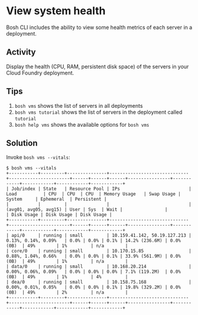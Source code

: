 # View system health

Bosh CLI includes the ability to view some health metrics of each server in a deployment.

## Activity

Display the health (CPU, RAM, persistent disk space) of the servers in your Cloud Foundry deployment.

## Tips

1. `bosh vms` shows the list of servers in all deployments
1. `bosh vms tutorial` shows the list of servers in the deployment called `tutorial`
1. `bosh help vms` shows the available options for `bosh vms`

## Solution

Invoke `bosh vms --vitals`:

```
$ bosh vms --vitals
+-----------+---------+---------------+------------------------------+-----------------------+------+------+------+----------------+------------+------------+------------+------------+
| Job/index | State   | Resource Pool | IPs                          |         Load          | CPU  | CPU  | CPU  | Memory Usage   | Swap Usage | System     | Ephemeral  | Persistent |
|           |         |               |                              | (avg01, avg05, avg15) | User | Sys  | Wait |                |            | Disk Usage | Disk Usage | Disk Usage |
+-----------+---------+---------------+------------------------------+-----------------------+------+------+------+----------------+------------+------------+------------+------------+
| api/0     | running | small         | 10.159.41.142, 50.19.127.213 | 0.13%, 0.14%, 0.09%   | 0.0% | 0.0% | 0.1% | 14.2% (236.6M) | 0.0% (0B)  | 49%        | 1%         | n/a        |
| core/0    | running | small         | 10.170.15.85                 | 0.88%, 1.04%, 0.66%   | 0.0% | 0.0% | 0.1% | 33.9% (561.9M) | 0.0% (0B)  | 49%        | 1%         | n/a        |
| data/0    | running | small         | 10.168.20.214                | 0.00%, 0.06%, 0.09%   | 0.0% | 0.0% | 0.0% | 7.1% (119.2M)  | 0.0% (0B)  | 49%        | 1%         | 4%         |
| dea/0     | running | small         | 10.158.75.168                | 0.00%, 0.01%, 0.05%   | 0.0% | 0.0% | 0.1% | 19.8% (329.2M) | 0.0% (0B)  | 49%        | 2%         | n/a        |
+-----------+---------+---------------+------------------------------+-----------------------+------+------+------+----------------+------------+------------+------------+------------+
```